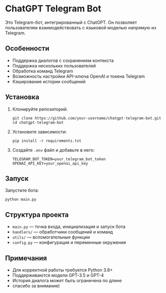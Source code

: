 # ChatGPT Telegram Bot

Это Telegram-бот, интегрированный с ChatGPT. Он позволяет пользователям взаимодействовать с языковой моделью напрямую из Telegram.

## Особенности

- Поддержка диалогов с сохранением контекста
- Поддержка нескольких пользователей
- Обработка команд Telegram
- Возможность настройки API-ключа OpenAI и токена Telegram
- Кэширование истории сообщений

## Установка

1. Клонируйте репозиторий:
   ```
   git clone https://github.com/your-username/chatgpt-telegram-bot.git
   cd chatgpt-telegram-bot
   ```

2. Установите зависимости:
   ```
   pip install -r requirements.txt
   ```

3. Создайте `.env` файл и добавьте в него:
   ```
   TELEGRAM_BOT_TOKEN=your_telegram_bot_token
   OPENAI_API_KEY=your_openai_api_key
   ```

## Запуск

Запустите бота:
```
python main.py
```

## Структура проекта

- `main.py` — точка входа, инициализация и запуск бота
- `handlers/` — обработчики сообщений и команд
- `utils/` — вспомогательные функции
- `config.py` — конфигурация и переменные окружения

## Примечания

- Для корректной работы требуется Python 3.8+
- Поддерживаются модели GPT-3.5 и GPT-4
- История диалога может быть ограничена по длине
- спасибо за внимание)

